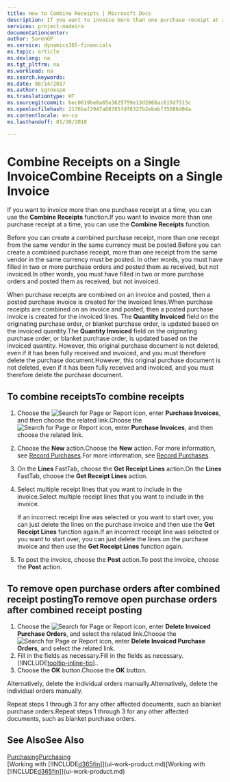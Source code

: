 ```yaml
---
title: How to Combine Receipts | Microsoft Docs
description: If you want to invoice more than one purchase receipt at a time, you can use the Combine Receipts function.
services: project-madeira
documentationcenter: 
author: SorenGP
ms.service: dynamics365-financials
ms.topic: article
ms.devlang: na
ms.tgt_pltfrm: na
ms.workload: na
ms.search.keywords: 
ms.date: 08/14/2017
ms.author: sgroespe
ms.translationtype: HT
ms.sourcegitcommit: bec0619be0a65e3625759e13d2866ac615d7513c
ms.openlocfilehash: 2176baf2947a08785fdf6327b2ebebf35686d04a
ms.contentlocale: en-ca
ms.lasthandoff: 01/30/2018

---
```

# <a name="combine-receipts-on-a-single-invoice"></a><span data-ttu-id="92325-103">Combine Receipts on a Single Invoice</span><span class="sxs-lookup"><span data-stu-id="92325-103">Combine Receipts on a Single Invoice</span></span>
<span data-ttu-id="92325-104">If you want to invoice more than one purchase receipt at a time, you can use the **Combine Receipts** function.</span><span class="sxs-lookup"><span data-stu-id="92325-104">If you want to invoice more than one purchase receipt at a time, you can use the **Combine Receipts** function.</span></span>  

<span data-ttu-id="92325-105">Before you can create a combined purchase receipt, more than one receipt from the same vendor in the same currency must be posted.</span><span class="sxs-lookup"><span data-stu-id="92325-105">Before you can create a combined purchase receipt, more than one receipt from the same vendor in the same currency must be posted.</span></span> <span data-ttu-id="92325-106">In other words, you must have filled in two or more purchase orders and posted them as received, but not invoiced.</span><span class="sxs-lookup"><span data-stu-id="92325-106">In other words, you must have filled in two or more purchase orders and posted them as received, but not invoiced.</span></span>  

<span data-ttu-id="92325-107">When purchase receipts are combined on an invoice and posted, then a posted purchase invoice is created for the invoiced lines.</span><span class="sxs-lookup"><span data-stu-id="92325-107">When purchase receipts are combined on an invoice and posted, then a posted purchase invoice is created for the invoiced lines.</span></span> <span data-ttu-id="92325-108">The **Quantity Invoiced** field on the originating purchase order, or blanket purchase order, is updated based on the invoiced quantity.</span><span class="sxs-lookup"><span data-stu-id="92325-108">The **Quantity Invoiced** field on the originating purchase order, or blanket purchase order, is updated based on the invoiced quantity.</span></span> <span data-ttu-id="92325-109">However, this original purchase document is not deleted, even if it has been fully received and invoiced, and you must therefore delete the purchase document.</span><span class="sxs-lookup"><span data-stu-id="92325-109">However, this original purchase document is not deleted, even if it has been fully received and invoiced, and you must therefore delete the purchase document.</span></span>  

## <a name="to-combine-receipts"></a><span data-ttu-id="92325-110">To combine receipts</span><span class="sxs-lookup"><span data-stu-id="92325-110">To combine receipts</span></span>  
1. <span data-ttu-id="92325-111">Choose the ![Search for Page or Report](media/ui-search/search_small.png "Search for Page or Report icon") icon, enter **Purchase Invoices**, and then choose the related link.</span><span class="sxs-lookup"><span data-stu-id="92325-111">Choose the ![Search for Page or Report](media/ui-search/search_small.png "Search for Page or Report icon") icon, enter **Purchase Invoices**, and then choose the related link.</span></span>  
2. <span data-ttu-id="92325-112">Choose the **New** action.</span><span class="sxs-lookup"><span data-stu-id="92325-112">Choose the **New** action.</span></span> <span data-ttu-id="92325-113">For more information, see [Record Purchases](purchasing-how-record-purchases.md).</span><span class="sxs-lookup"><span data-stu-id="92325-113">For more information, see [Record Purchases](purchasing-how-record-purchases.md).</span></span>  
3. <span data-ttu-id="92325-114">On the **Lines** FastTab, choose the **Get Receipt Lines** action.</span><span class="sxs-lookup"><span data-stu-id="92325-114">On the **Lines** FastTab, choose the **Get Receipt Lines** action.</span></span>  
4. <span data-ttu-id="92325-115">Select multiple receipt lines that you want to include in the invoice.</span><span class="sxs-lookup"><span data-stu-id="92325-115">Select multiple receipt lines that you want to include in the invoice.</span></span>  

    <span data-ttu-id="92325-116">If an incorrect receipt line was selected or you want to start over, you can just delete the lines on the purchase invoice and then use the **Get Receipt Lines** function again.</span><span class="sxs-lookup"><span data-stu-id="92325-116">If an incorrect receipt line was selected or you want to start over, you can just delete the lines on the purchase invoice and then use the **Get Receipt Lines** function again.</span></span>  
5. <span data-ttu-id="92325-117">To post the invoice, choose the **Post** action.</span><span class="sxs-lookup"><span data-stu-id="92325-117">To post the invoice, choose the **Post** action.</span></span>  

## <a name="to-remove-open-purchase-orders-after-combined-receipt-posting"></a><span data-ttu-id="92325-118">To remove open purchase orders after combined receipt posting</span><span class="sxs-lookup"><span data-stu-id="92325-118">To remove open purchase orders after combined receipt posting</span></span>  
1. <span data-ttu-id="92325-119">Choose the ![Search for Page or Report](media/ui-search/search_small.png "Search for Page or Report icon") icon, enter **Delete Invoiced Purchase Orders**, and select the related link.</span><span class="sxs-lookup"><span data-stu-id="92325-119">Choose the ![Search for Page or Report](media/ui-search/search_small.png "Search for Page or Report icon") icon, enter **Delete Invoiced Purchase Orders**, and select the related link.</span></span>  
2. <span data-ttu-id="92325-120">Fill in the fields as necessary.</span><span class="sxs-lookup"><span data-stu-id="92325-120">Fill in the fields as necessary.</span></span> [!INCLUDE[tooltip-inline-tip](includes/tooltip-inline-tip_md.md)]<span data-ttu-id="92325-121">.</span><span class="sxs-lookup"><span data-stu-id="92325-121">.</span></span>
3. <span data-ttu-id="92325-122">Choose the **OK** button.</span><span class="sxs-lookup"><span data-stu-id="92325-122">Choose the **OK** button.</span></span>  

<span data-ttu-id="92325-123">Alternatively, delete the individual orders manually.</span><span class="sxs-lookup"><span data-stu-id="92325-123">Alternatively, delete the individual orders manually.</span></span>

<span data-ttu-id="92325-124">Repeat steps 1 through 3 for any other affected documents, such as blanket purchase orders.</span><span class="sxs-lookup"><span data-stu-id="92325-124">Repeat steps 1 through 3 for any other affected documents, such as blanket purchase orders.</span></span>

## <a name="see-also"></a><span data-ttu-id="92325-125">See Also</span><span class="sxs-lookup"><span data-stu-id="92325-125">See Also</span></span>  
[<span data-ttu-id="92325-126">Purchasing</span><span class="sxs-lookup"><span data-stu-id="92325-126">Purchasing</span></span>](purchasing-manage-purchasing.md)  
<span data-ttu-id="92325-127">[Working with [!INCLUDE[d365fin](includes/d365fin_md.md)]](ui-work-product.md)</span><span class="sxs-lookup"><span data-stu-id="92325-127">[Working with [!INCLUDE[d365fin](includes/d365fin_md.md)]](ui-work-product.md)</span></span>

